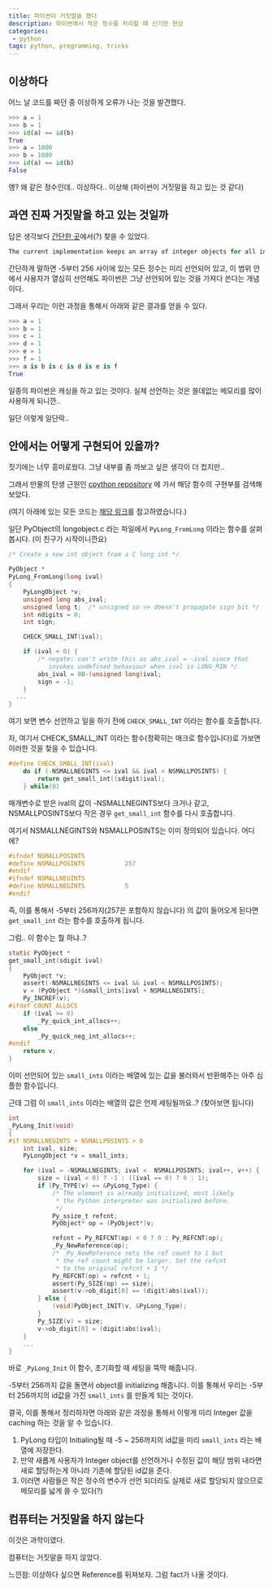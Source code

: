 ```yaml
---
title: 파이썬이 거짓말을 했다
description: 파이썬에서 작은 정수를 처리할 때 신기한 현상
categories:
 - python
tags: python, programming, tricks
---
```


## 이상하다

어느 날 코드를 짜던 중 이상하게 오류가 나는 것을 발견했다.

```python
>>> a = 1
>>> b = 1
>>> id(a) == id(b)
True
>>> a = 1000
>>> b = 1000
>>> id(a) == id(b)
False
```

엥? 왜 같은 정수인데.. 이상하다.. 이상해 (파이썬이 거짓말을 하고 있는 것 같다)



## 과연 진짜 거짓말을 하고 있는 것일까

답은 생각보다 [간단한 곳](https://docs.python.org/3/c-api/long.html#c.PyLong_FromLong)에서(?) 찾을 수 있었다.

```r
The current implementation keeps an array of integer objects for all integers between -5 and 256, when you create an int in that range you actually just get back a reference to the existing object. So it should be possible to change the value of 1. I suspect the behaviour of Python in this case is undefined. :-)
```

간단하게 말하면 -5부터 256 사이에 있는 모든 정수는 미리 선언되어 있고, 이 범위 안에서 사용자가 열심히 선언해도 파이썬은 그냥 선언되어 있는 것을 가져다 쓴다는 개념이다.

그래서 우리는 이런 과정을 통해서 아래와 같은 결과를 얻을 수 있다.

```python
>>> a = 1
>>> b = 1
>>> c = 1
>>> d = 1
>>> e = 1
>>> f = 1
>>> a is b is c is d is e is f
True
```

일종의 파이썬은 캐싱을 하고 있는 것이다. 실제 선언하는 것은 쓸데없는 메모리를 많이 사용하게 되니깐..

일단 이렇게 일단락..



## 안에서는 어떻게 구현되어 있을까?

짓기에는 너무 흥미로웠다. 그냥 내부를 좀 까보고 싶은 생각이 더 컸지만..

그래서 만물의 탄생 근원인 [cpython repository](https://github.com/python/cpython) 에 가서 해당 함수의 구현부를 검색해 보았다.

(여기 아래에 있는 모든 코드는 [해당 링크](https://github.com/python/cpython/blob/b509d52083e156f97d6bd36f2f894a052e960f03/Objects/longobject.c)를 참고하였습니다.)

일단 PyObject의 longobject.c 라는 파일에서 `PyLong_FromLong` 이라는 함수를 살펴봅시다. (이 친구가 시작이니깐요)

```c
/* Create a new int object from a C long int */

PyObject *
PyLong_FromLong(long ival)
{
    PyLongObject *v;
    unsigned long abs_ival;
    unsigned long t;  /* unsigned so >> doesn't propagate sign bit */
    int ndigits = 0;
    int sign;

    CHECK_SMALL_INT(ival);

    if (ival < 0) {
        /* negate: can't write this as abs_ival = -ival since that
           invokes undefined behaviour when ival is LONG_MIN */
        abs_ival = 0U-(unsigned long)ival;
        sign = -1;
    }
  ...
}
```

여기 보면 변수 선언하고 일을 하기 전에 `CHECK_SMALL_INT` 이라는 함수를 호출합니다.

자, 여기서 CHECK_SMALL_INT 이라는 함수(정확히는 매크로 함수입니다)로 가보면 이러한 것을 찾을 수 있습니다.

```c
#define CHECK_SMALL_INT(ival)
    do if (-NSMALLNEGINTS <= ival && ival < NSMALLPOSINTS) {
        return get_small_int((sdigit)ival);
    } while(0)
```

매개변수로 받은 ival의 값이 -NSMALLNEGINTS보다 크거나 같고, NSMALLPOSINTS보다 작은 경우 `get_small_int` 함수를 다시 호출합니다.

여기서 NSMALLNEGINTS와 NSMALLPOSINTS는 이미 정의되어 있습니다. 어디에?

```c
#ifndef NSMALLPOSINTS
#define NSMALLPOSINTS           257
#endif
#ifndef NSMALLNEGINTS
#define NSMALLNEGINTS           5
#endif
```

즉, 이를 통해서 -5부터 256까지(257은 포함하지 않습니다) 의 값이 들어오게 된다면 `get_small_int` 라는 함수를 호출하게 됩니다.

그럼.. 이 함수는 뭘 하냐..?

```c
static PyObject *
get_small_int(sdigit ival)
{
    PyObject *v;
    assert(-NSMALLNEGINTS <= ival && ival < NSMALLPOSINTS);
    v = (PyObject *)&small_ints[ival + NSMALLNEGINTS];
    Py_INCREF(v);
#ifdef COUNT_ALLOCS
    if (ival >= 0)
        _Py_quick_int_allocs++;
    else
        _Py_quick_neg_int_allocs++;
#endif
    return v;
}
```

이미 선언되어 있는 `small_ints` 이라는 배열에 있는 값을 불러와서 반환해주는 아주 심플한 함수입니다.

근데 그럼 이 `small_ints` 이라는 배열의 값은 언제 세팅될까요..? (찾아보면 됩니다)

```c
int
_PyLong_Init(void)
{
#if NSMALLNEGINTS + NSMALLPOSINTS > 0
    int ival, size;
    PyLongObject *v = small_ints;

    for (ival = -NSMALLNEGINTS; ival <  NSMALLPOSINTS; ival++, v++) {
        size = (ival < 0) ? -1 : ((ival == 0) ? 0 : 1);
        if (Py_TYPE(v) == &PyLong_Type) {
            /* The element is already initialized, most likely
             * the Python interpreter was initialized before.
             */
            Py_ssize_t refcnt;
            PyObject* op = (PyObject*)v;

            refcnt = Py_REFCNT(op) < 0 ? 0 : Py_REFCNT(op);
            _Py_NewReference(op);
            /* _Py_NewReference sets the ref count to 1 but
             * the ref count might be larger. Set the refcnt
             * to the original refcnt + 1 */
            Py_REFCNT(op) = refcnt + 1;
            assert(Py_SIZE(op) == size);
            assert(v->ob_digit[0] == (digit)abs(ival));
        } else {
            (void)PyObject_INIT(v, &PyLong_Type);
        }
        Py_SIZE(v) = size;
        v->ob_digit[0] = (digit)abs(ival);
    }
    ...
}
```

바로 `_PyLong_Init` 이 함수, 초기화할 때 세팅을 뚝딱 해줍니다.

-5부터 256까지 값을 돌면서 object를 initializing 해줍니다. 이를 통해서 우리는 -5부터 256까지의 id값을 가진 `small_ints` 를 만들게 되는 것이다.

결국, 이를 통해서 정리하자면 아래와 같은 과정을 통해서 이렇게 미리 Integer 값을 caching 하는 것을 알 수 있습니다.

1. PyLong 타입이 Initialing될 때 -5 ~ 256까지의 id값을 미리 `small_ints` 라는 배열에 저장한다.
2. 만약 새롭게 사용자가 Integer object를 선언하거나 수정된 값이 해당 범위 내라면 새로 할당하는게 아니라 기존에 할당된 id값을 준다.
3. 이러면 사람들은 작은 정수의 변수가 선언 되더라도 실제로 새로 할당되지 않으므로 메모리를 넓게 쓸 수 있다(?)



## 컴퓨터는 거짓말을 하지 않는다

이것은 과학이였다.

컴퓨터는 거짓말을 하지 않았다.

느낀점: 이상하다 싶으면 Reference를 뒤져보자. 그럼 fact가 나올 것이다.
